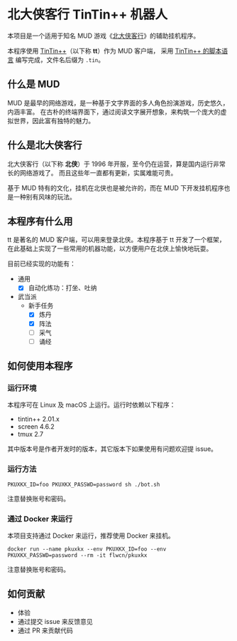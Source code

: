 # 北大侠客行 TinTin++ 机器人

本项目是一个适用于知名 MUD 游戏《[北大侠客行](http://www.pkuxkx.com)》的辅助挂机程序。

本程序使用 [TinTin++](https://tintin.sourceforge.io)（以下称 **tt**）作为 MUD 客户端，
采用 [TinTin++ 的脚本语言](https://tintin.sourceforge.io/manual/) 编写完成，文件名后缀为 `.tin`。

## 什么是 MUD

MUD 是最早的网络游戏，是一种基于文字界面的多人角色扮演游戏，历史悠久，内涵丰富。
在古朴的终端界面下，通过阅读文字展开想象，来构筑一个庞大的虚拟世界，因此富有独特的魅力。

## 什么是北大侠客行

北大侠客行（以下称 **北侠**）于 1996 年开服，至今仍在运营，算是国内运行非常长的网络游戏了。
而且这些年一直都有更新，实属难能可贵。

基于 MUD 特有的文化，挂机在北侠也是被允许的，而在 MUD 下开发挂机程序也是一种别有风味的玩法。

## 本程序有什么用

tt 是著名的 MUD 客户端，可以用来登录北侠。本程序基于 tt 开发了一个框架，
在此基础上实现了一些常用的机器功能，以方便用户在北侠上愉快地玩耍。

目前已经实现的功能有：

* 通用
    * [X] 自动化练功：打坐、吐纳
* 武当派
    * 新手任务
        - [X] 炼丹
        - [X] 阵法
        - [ ] 采气
        - [ ] 诵经

## 如何使用本程序

### 运行环境

本程序可在 Linux 及 macOS 上运行。运行时依赖以下程序：

* tintin++ 2.01.x
* screen 4.6.2
* tmux 2.7

其中版本号是作者开发时的版本，其它版本下如果使用有问题欢迎提 issue。

### 运行方法

```
PKUXKX_ID=foo PKUXKX_PASSWD=password sh ./bot.sh
```
注意替换账号和密码。

### 通过 Docker 来运行

本项目支持通过 Docker 来运行，推荐使用 Docker 来挂机。

```
docker run --name pkuxkx --env PKUXKX_ID=foo --env PKUXKX_PASSWD=password --rm -it flwcn/pkuxkx
```
注意替换账号和密码。

## 如何贡献

* 体验
* 通过提交 issue 来反馈意见
* 通过 PR 来贡献代码
